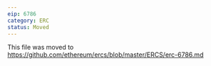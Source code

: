 ```yaml
---
eip: 6786
category: ERC
status: Moved
---
```


This file was moved to https://github.com/ethereum/ercs/blob/master/ERCS/erc-6786.md
